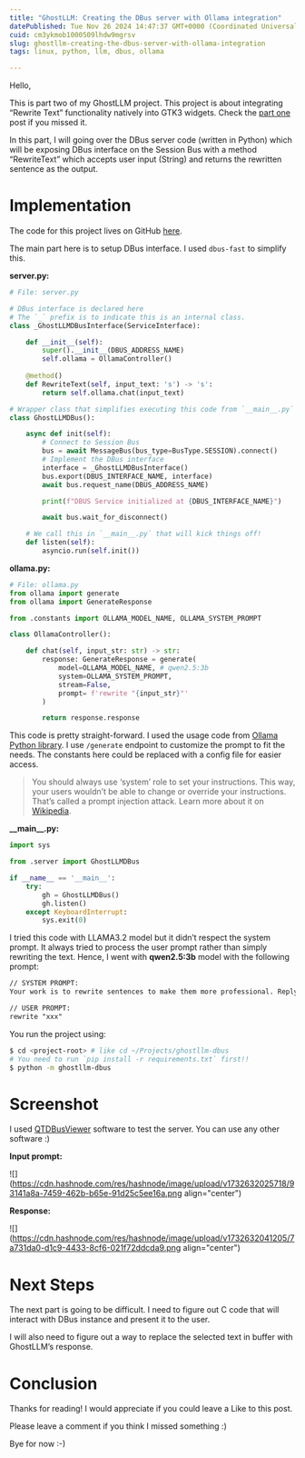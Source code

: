 ```yaml
---
title: "GhostLLM: Creating the DBus server with Ollama integration"
datePublished: Tue Nov 26 2024 14:47:37 GMT+0000 (Coordinated Universal Time)
cuid: cm3ykmob1000509lhdw9mgrsv
slug: ghostllm-creating-the-dbus-server-with-ollama-integration
tags: linux, python, llm, dbus, ollama

---
```


Hello,

This is part two of my GhostLLM project. This project is about integrating “Rewrite Text” functionality natively into GTK3 widgets. Check the [part one](https://hashnode.com/post/cm3x9jvve000609kz1t9tcq53) post if you missed it.

In this part, I will going over the DBus server code (written in Python) which will be exposing DBus interface on the Session Bus with a method “RewriteText” which accepts user input (String) and returns the rewritten sentence as the output.

# Implementation

The code for this project lives on GitHub [here](https://github.com/shanmukhateja/ghostllm-dbus/).

The main part here is to setup DBus interface. I used `dbus-fast` to simplify this.

**server.py:**

```python
# File: server.py

# DBus interface is declared here
# The `_` prefix is to indicate this is an internal class.
class _GhostLLMDBusInterface(ServiceInterface):

    def __init__(self):
        super().__init__(DBUS_ADDRESS_NAME)
        self.ollama = OllamaController()
    
    @method()
    def RewriteText(self, input_text: 's') -> 's':
        return self.ollama.chat(input_text)

# Wrapper class that simplifies executing this code from `__main__.py`
class GhostLLMDBus():

    async def init(self):
        # Connect to Session Bus
        bus = await MessageBus(bus_type=BusType.SESSION).connect()
        # Implement the DBus interface
        interface = _GhostLLMDBusInterface()
        bus.export(DBUS_INTERFACE_NAME, interface)
        await bus.request_name(DBUS_ADDRESS_NAME)

        print(f"DBUS Service initialized at {DBUS_INTERFACE_NAME}")

        await bus.wait_for_disconnect()

    # We call this in `__main__.py` that will kick things off!
    def listen(self):
        asyncio.run(self.init())
```

**ollama.py:**

```python
# File: ollama.py
from ollama import generate
from ollama import GenerateResponse

from .constants import OLLAMA_MODEL_NAME, OLLAMA_SYSTEM_PROMPT

class OllamaController():

    def chat(self, input_str: str) -> str:
        response: GenerateResponse = generate(
            model=OLLAMA_MODEL_NAME, # qwen2.5:3b
            system=OLLAMA_SYSTEM_PROMPT,
            stream=False,
            prompt= f'rewrite "{input_str}"'
        )

        return response.response
```

This code is pretty straight-forward. I used the usage code from [Ollama Python library](https://github.com/ollama/ollama-python). I use `/generate` endpoint to customize the prompt to fit the needs. The constants here could be replaced with a config file for easier access.

> You should always use ‘system’ role to set your instructions. This way, your users wouldn’t be able to change or override your instructions. That’s called a prompt injection attack. Learn more about it on [Wikipedia](https://en.wikipedia.org/wiki/Prompt_injection).

**\_\_main\_\_.py:**

```python
import sys

from .server import GhostLLMDBus

if __name__ == '__main__':
    try:
        gh = GhostLLMDBus()
        gh.listen()
    except KeyboardInterrupt:
        sys.exit(0)
```

I tried this code with LLAMA3.2 model but it didn’t respect the system prompt. It always tried to process the user prompt rather than simply rewriting the text. Hence, I went with **qwen2.5:3b** model with the following prompt:

```markdown
// SYSTEM PROMPT:
Your work is to rewrite sentences to make them more professional. Reply with 1 rewritten sentence. do not say anything else.

// USER PROMPT:
rewrite "xxx"
```

You run the project using:

```bash
$ cd <project-root> # like cd ~/Projects/ghostllm-dbus
# You need to run `pip install -r requirements.txt` first!!
$ python -m ghostllm-dbus
```

# Screenshot

I used [QTDBusViewer](https://doc.qt.io/qt-6/qdbusviewer.html) software to test the server. You can use any other software :)

**Input prompt:**

![](https://cdn.hashnode.com/res/hashnode/image/upload/v1732632025718/93141a8a-7459-462b-b65e-91d25c5ee16a.png align="center")

**Response:**

![](https://cdn.hashnode.com/res/hashnode/image/upload/v1732632041205/7a731da0-d1c9-4433-8cf6-021f72ddcda9.png align="center")

# Next Steps

The next part is going to be difficult. I need to figure out C code that will interact with DBus instance and present it to the user.

I will also need to figure out a way to replace the selected text in buffer with GhostLLM’s response.

# Conclusion

Thanks for reading! I would appreciate if you could leave a Like to this post.

Please leave a comment if you think I missed something :)

Bye for now :-)